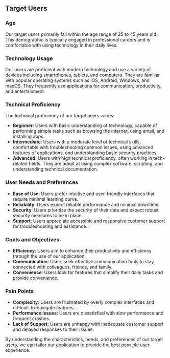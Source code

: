 ## Target Users

### Age
Our target users primarily fall within the age range of 25 to 45 years old. This demographic is typically engaged in professional careers and is comfortable with using technology in their daily lives.

### Technology Usage
Our users are proficient with modern technology and use a variety of devices including smartphones, tablets, and computers. They are familiar with popular operating systems such as iOS, Android, Windows, and macOS. They frequently use applications for communication, productivity, and entertainment.

### Technical Proficiency
The technical proficiency of our target users varies:
- **Beginner**: Users with basic understanding of technology, capable of performing simple tasks such as browsing the internet, using email, and installing apps.
- **Intermediate**: Users with a moderate level of technical skills, comfortable with troubleshooting common issues, using advanced features of applications, and understanding basic security practices.
- **Advanced**: Users with high technical proficiency, often working in tech-related fields. They are adept at using complex software, scripting, and understanding technical documentation.

### User Needs and Preferences
- **Ease of Use**: Users prefer intuitive and user-friendly interfaces that require minimal learning curve.
- **Reliability**: Users expect reliable performance and minimal downtime.
- **Security**: Users prioritize the security of their data and expect robust security measures to be in place.
- **Support**: Users appreciate accessible and responsive customer support for troubleshooting and assistance.

### Goals and Objectives
- **Efficiency**: Users aim to enhance their productivity and efficiency through the use of our application.
- **Communication**: Users seek effective communication tools to stay connected with colleagues, friends, and family.
- **Convenience**: Users look for features that simplify their daily tasks and provide convenience.

### Pain Points
- **Complexity**: Users are frustrated by overly complex interfaces and difficult-to-navigate features.
- **Performance Issues**: Users are dissatisfied with slow performance and frequent crashes.
- **Lack of Support**: Users are unhappy with inadequate customer support and delayed responses to their issues.

By understanding the characteristics, needs, and preferences of our target users, we can tailor our application to provide the best possible user experience.